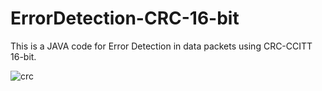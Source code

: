# ErrorDetection-CRC-16-bit
This is a JAVA code for Error Detection in data packets using CRC-CCITT 16-bit.

![crc](https://user-images.githubusercontent.com/68801236/108458474-bf015e00-729a-11eb-9e23-4ab3f792b96d.jpg)
